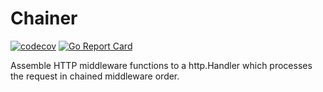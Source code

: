 # Chainer

[![codecov](https://codecov.io/gh/maxwu/chainer/graph/badge.svg?token=JG5TC3BJIR)](https://codecov.io/gh/maxwu/chainer)
[![Go Report Card](https://goreportcard.com/badge/github.com/maxwu/chainer)](https://goreportcard.com/report/github.com/maxwu/chainer)

Assemble HTTP middleware functions to a http.Handler which processes the request in chained middleware order.
